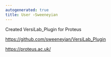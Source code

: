 ```yaml
---
autogenerated: true
title: User ›Sweeneyian
---
```


Created VersiLab\_Plugin for Proteus

https://github.com/sweeneyian/VersiLab_Plugin

https://proteus.ac.uk/
